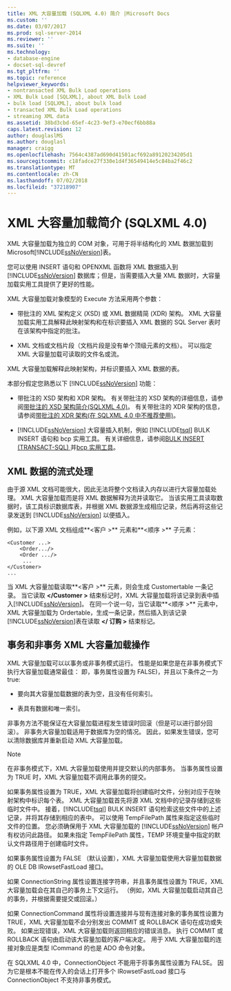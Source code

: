 ```yaml
---
title: XML 大容量加载 (SQLXML 4.0) 简介 |Microsoft Docs
ms.custom: ''
ms.date: 03/07/2017
ms.prod: sql-server-2014
ms.reviewer: ''
ms.suite: ''
ms.technology:
- database-engine
- docset-sql-devref
ms.tgt_pltfrm: ''
ms.topic: reference
helpviewer_keywords:
- nontransacted XML Bulk Load operations
- XML Bulk Load [SQLXML], about XML Bulk Load
- bulk load [SQLXML], about bulk load
- transacted XML Bulk Load operations
- streaming XML data
ms.assetid: 38bd3cbd-65ef-4c23-9ef3-e70ecf6bb88a
caps.latest.revision: 12
author: douglaslMS
ms.author: douglasl
manager: craigg
ms.openlocfilehash: 7564c4387ad690d41501acf692a89120234205d1
ms.sourcegitcommit: c18fadce27f330e1d4f36549414e5c84ba2f46c2
ms.translationtype: MT
ms.contentlocale: zh-CN
ms.lasthandoff: 07/02/2018
ms.locfileid: "37218907"
---
```

# <a name="introduction-to-xml-bulk-load-sqlxml-40"></a>XML 大容量加载简介 (SQLXML 4.0)
  XML 大容量加载为独立的 COM 对象，可用于将半结构化的 XML 数据加载到 Microsoft[!INCLUDE[ssNoVersion](../../../includes/ssnoversion-md.md)]表。  
  
 您可以使用 INSERT 语句和 OPENXML 函数将 XML 数据插入到 [!INCLUDE[ssNoVersion](../../../includes/ssnoversion-md.md)] 数据库；但是，当需要插入大量 XML 数据时，大容量加载实用工具提供了更好的性能。  
  
 XML 大容量加载对象模型的 Execute 方法采用两个参数：  
  
-   带批注的 XML 架构定义 (XSD) 或 XML 数据精简 (XDR) 架构。 XML 大容量加载实用工具解释此映射架构和在标识要插入 XML 数据的 SQL Server 表时在该架构中指定的批注。  
  
-   XML 文档或文档片段（文档片段是没有单个顶级元素的文档）。 可以指定 XML 大容量加载可读取的文件名或流。  
  
 XML 大容量加载解释此映射架构，并标识要插入 XML 数据的表。  
  
 本部分假定您熟悉以下 [!INCLUDE[ssNoVersion](../../../includes/ssnoversion-md.md)] 功能：  
  
-   带批注的 XSD 架构和 XDR 架构。 有关带批注的 XSD 架构的详细信息，请参阅[带批注的 XSD 架构简介&#40;SQLXML 4.0&#41;](../../sqlxml/annotated-xsd-schemas/introduction-to-annotated-xsd-schemas-sqlxml-4-0.md)。 有关带批注的 XDR 架构的信息，请参阅[带批注的 XDR 架构&#40;在 SQLXML 4.0 中不推荐使用&#41;](../../sqlxml/annotated-xsd-schemas/annotated-xdr-schemas-deprecated-in-sqlxml-4-0.md)。  
  
-   [!INCLUDE[ssNoVersion](../../../includes/ssnoversion-md.md)] 大容量插入机制，例如 [!INCLUDE[tsql](../../../includes/tsql-md.md)] BULK INSERT 语句和 bcp 实用工具。 有关详细信息，请参阅[BULK INSERT &#40;TRANSACT-SQL&#41; ](/sql/t-sql/statements/bulk-insert-transact-sql)并[bcp 实用工具](../../../tools/bcp-utility.md)。  
  
## <a name="streaming-of-xml-data"></a>XML 数据的流式处理  
 由于源 XML 文档可能很大，因此无法将整个文档读入内存以进行大容量加载处理。 XML 大容量加载而是将 XML 数据解释为流并读取它。 当该实用工具读取数据时，该工具标识数据库表，并根据 XML 数据源生成相应记录，然后再将这些记录发送到 [!INCLUDE[ssNoVersion](../../../includes/ssnoversion-md.md)] 以便插入。  
  
 例如，以下源 XML 文档组成**\<客户 >** 元素和**\<顺序 >** 子元素：  
  
```  
<Customer ...>  
    <Order.../>  
    <Order .../>  
     ...  
</Customer>  
...  
```  
  
 当 XML 大容量加载读取**\<客户 >** 元素，则会生成 Customertable 一条记录。 当它读取 **\</Customer >** 结束标记时，XML 大容量加载将该记录到表中插入[!INCLUDE[ssNoVersion](../../../includes/ssnoversion-md.md)]。 在同一个说一句，当它读取**\<顺序 >** 元素中，XML 大容量加载为 Ordertable，生成一条记录，然后插入到该记录[!INCLUDE[ssNoVersion](../../../includes/ssnoversion-md.md)]表在读取 **\</ 订购 >** 结束标记。  
  
## <a name="transacted-and-nontransacted-xml-bulk-load-operations"></a>事务和非事务 XML 大容量加载操作  
 XML 大容量加载可以以事务或非事务模式运行。 性能是如果您是在非事务模式下执行大容量加载通常最佳： 即，事务属性设置为 FALSE)，并且以下条件之一为 true:  
  
-   要向其大容量加载数据的表为空，且没有任何索引。  
  
-   表具有数据和唯一索引。  
  
 非事务方法不能保证在大容量加载进程发生错误时回滚（但是可以进行部分回滚）。 非事务大容量加载适用于数据库为空的情况。 因此，如果发生错误，您可以清除数据库并重新启动 XML 大容量加载。  
  
> [!NOTE]  
>  在非事务模式下，XML 大容量加载使用并提交默认的内部事务。 当事务属性设置为 TRUE 时，XML 大容量加载不调用此事务的提交。  
  
 如果事务属性设置为 TRUE，XML 大容量加载将创建临时文件，分别对应于在映射架构中标识每个表。 XML 大容量加载首先将源 XML 文档中的记录存储到这些临时文件中。 接着，[!INCLUDE[tsql](../../../includes/tsql-md.md)] BULK INSERT 语句检索这些文件中的上述记录，并将其存储到相应的表中。 可以使用 TempFilePath 属性来指定这些临时文件的位置。 您必须确保用于 XML 大容量加载的 [!INCLUDE[ssNoVersion](../../../includes/ssnoversion-md.md)] 帐户有权访问此路径。 如果未指定 TempFilePath 属性，TEMP 环境变量中指定的默认文件路径用于创建临时文件。  
  
 如果事务属性设置为 FALSE （默认设置），XML 大容量加载使用大容量加载数据的 OLE DB IRowsetFastLoad 接口。  
  
 如果 ConnectionString 属性设置连接字符串，并且事务属性设置为 TRUE，XML 大容量加载会在其自己的事务上下文运行。 （例如，XML 大容量加载启动其自己的事务，并根据需要提交或回滚。）  
  
 如果 ConnectionCommand 属性将设置连接并与现有连接对象的事务属性设置为 TRUE，XML 大容量加载不会分别发出 COMMIT 或 ROLLBACK 语句在成功或失败。 如果出现错误，XML 大容量加载则返回相应的错误消息。 执行 COMMIT 或 ROLLBACK 语句由启动该大容量加载的客户端决定。 用于 XML 大容量加载的连接对象应是类型 ICommand 的也是 ADO 命令对象。  
  
 在 SQLXML 4.0 中，ConnectionObject 不能用于将事务属性设置为 FALSE。 因为它是根本不能在传入的会话上打开多个 IRowsetFastLoad 接口与 ConnectionObject 不支持非事务模式。  
  
  
